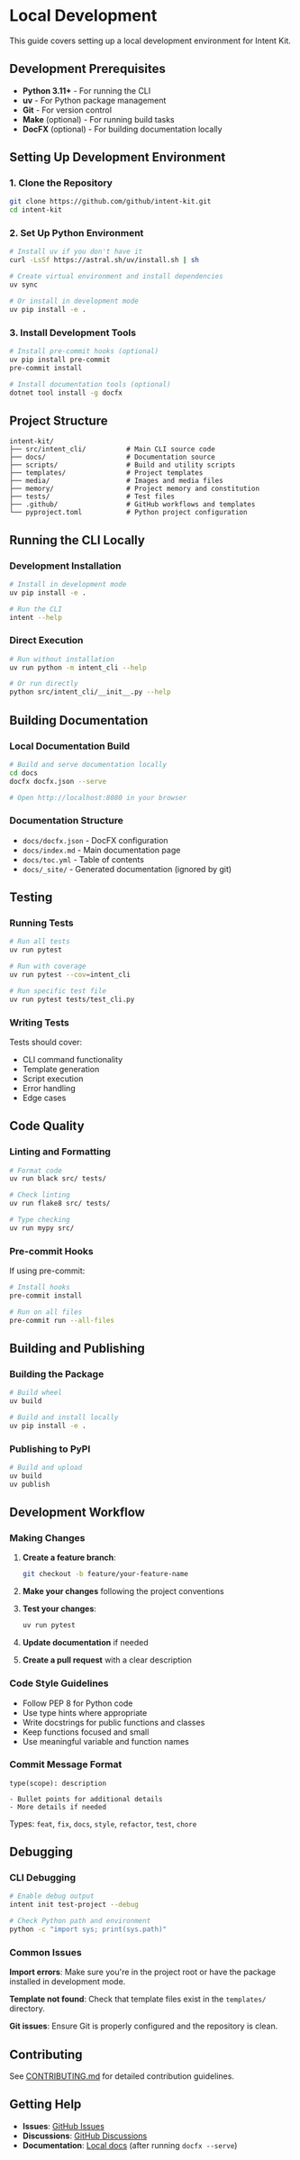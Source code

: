 # Local Development

This guide covers setting up a local development environment for Intent Kit.

## Development Prerequisites

- **Python 3.11+** - For running the CLI
- **uv** - For Python package management
- **Git** - For version control
- **Make** (optional) - For running build tasks
- **DocFX** (optional) - For building documentation locally

## Setting Up Development Environment

### 1. Clone the Repository

```bash
git clone https://github.com/github/intent-kit.git
cd intent-kit
```

### 2. Set Up Python Environment

```bash
# Install uv if you don't have it
curl -LsSf https://astral.sh/uv/install.sh | sh

# Create virtual environment and install dependencies
uv sync

# Or install in development mode
uv pip install -e .
```

### 3. Install Development Tools

```bash
# Install pre-commit hooks (optional)
uv pip install pre-commit
pre-commit install

# Install documentation tools (optional)
dotnet tool install -g docfx
```

## Project Structure

```
intent-kit/
├── src/intent_cli/          # Main CLI source code
├── docs/                    # Documentation source
├── scripts/                 # Build and utility scripts
├── templates/               # Project templates
├── media/                   # Images and media files
├── memory/                  # Project memory and constitution
├── tests/                   # Test files
├── .github/                 # GitHub workflows and templates
└── pyproject.toml           # Python project configuration
```

## Running the CLI Locally

### Development Installation

```bash
# Install in development mode
uv pip install -e .

# Run the CLI
intent --help
```

### Direct Execution

```bash
# Run without installation
uv run python -m intent_cli --help

# Or run directly
python src/intent_cli/__init__.py --help
```

## Building Documentation

### Local Documentation Build

```bash
# Build and serve documentation locally
cd docs
docfx docfx.json --serve

# Open http://localhost:8080 in your browser
```

### Documentation Structure

- `docs/docfx.json` - DocFX configuration
- `docs/index.md` - Main documentation page
- `docs/toc.yml` - Table of contents
- `docs/_site/` - Generated documentation (ignored by git)

## Testing

### Running Tests

```bash
# Run all tests
uv run pytest

# Run with coverage
uv run pytest --cov=intent_cli

# Run specific test file
uv run pytest tests/test_cli.py
```

### Writing Tests

Tests should cover:
- CLI command functionality
- Template generation
- Script execution
- Error handling
- Edge cases

## Code Quality

### Linting and Formatting

```bash
# Format code
uv run black src/ tests/

# Check linting
uv run flake8 src/ tests/

# Type checking
uv run mypy src/
```

### Pre-commit Hooks

If using pre-commit:

```bash
# Install hooks
pre-commit install

# Run on all files
pre-commit run --all-files
```

## Building and Publishing

### Building the Package

```bash
# Build wheel
uv build

# Build and install locally
uv pip install -e .
```

### Publishing to PyPI

```bash
# Build and upload
uv build
uv publish
```

## Development Workflow

### Making Changes

1. **Create a feature branch**:
   ```bash
   git checkout -b feature/your-feature-name
   ```

2. **Make your changes** following the project conventions

3. **Test your changes**:
   ```bash
   uv run pytest
   ```

4. **Update documentation** if needed

5. **Create a pull request** with a clear description

### Code Style Guidelines

- Follow PEP 8 for Python code
- Use type hints where appropriate
- Write docstrings for public functions and classes
- Keep functions focused and small
- Use meaningful variable and function names

### Commit Message Format

```
type(scope): description

- Bullet points for additional details
- More details if needed
```

Types: `feat`, `fix`, `docs`, `style`, `refactor`, `test`, `chore`

## Debugging

### CLI Debugging

```bash
# Enable debug output
intent init test-project --debug

# Check Python path and environment
python -c "import sys; print(sys.path)"
```

### Common Issues

**Import errors**: Make sure you're in the project root or have the package installed in development mode.

**Template not found**: Check that template files exist in the `templates/` directory.

**Git issues**: Ensure Git is properly configured and the repository is clean.

## Contributing

See [CONTRIBUTING.md](../CONTRIBUTING.md) for detailed contribution guidelines.

## Getting Help

- **Issues**: [GitHub Issues](https://github.com/github/intent-kit/issues)
- **Discussions**: [GitHub Discussions](https://github.com/github/intent-kit/discussions)
- **Documentation**: [Local docs](http://localhost:8080) (after running `docfx --serve`)